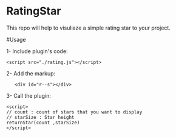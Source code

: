 # RatingStar

This repo will help to visuliaze a simple rating star to your project.


#Usage

1- Include plugin's code:

```
<script src="./rating.js"></script>
```

2- Add the markup:
```
   <div id="r--s"></div>
```

3- Call the plugin: 

```
<script>
// count : count of stars that you want to display
// starSize : Star height
returnStar(count ,starSize)
</script>
```

